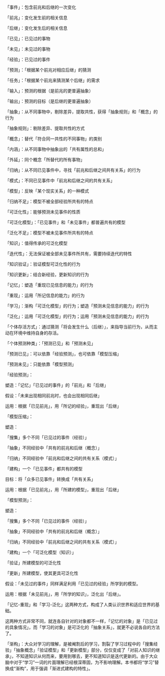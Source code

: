 
「事件」：包含前兆和后继的一次变化

「前兆」：变化发生前的相关信息

「后继」：变化发生后的相关信息

「已见」：已见过的事物

「未见」：未见过的事物

「经验」：已见过的事件

「预测」：「根据某个前兆对相应后继」的猜测

「任务」：「根据某个前兆来猜测某个后继」的需求

「输入」：预测的根据（是前兆的更普遍抽象）

「输出」：预测的目标（是后继的更普遍抽象）

「抽象」：从不同事物中，剔除差异，提取共性，获得「抽象规则」和「概念」的行为

「抽象规则」：剔除差异、提取共性的方式

「概念」：替代「符合同一共性的不同事物」的类别

「内涵」：从不同事物中抽象出的「共有属性的总和」

「外延」：同个概念「所替代的所有事物」

「归纳」：从不同已见事件中，寻找「前兆和后继之间共有关系」的行为

「模式」：不同已见事件中「前兆和后继之间的共有关系」

「模型」：反映「某个现实关系」的一种模式

「归纳不足」：模型不被全部经验所共有的特点

「可泛化性」：能够预测未见事件的性质

「可泛化模型」：「已见事件」和「未见事件」都普遍共有的模型

「泛化不足」：模型不被未见事件所共有的特点

「知识」：值得传承的可泛化模型

「迭代性」：无法保证被全部未见事件所共有，需要持续迭代的特性

「知识验证」：验证模型可泛化性的行为

「知识更新」：结合新经验，更新知识的行为

「记忆」：塑造「重现已见信息的能力」的行为

「重现」：运用「所记信息的能力」的行为

「学习」：渐构「可泛化模型」的行为；塑造「预测未见信息的能力」的行为

「泛化」：运用「可泛化模型」的行为；运用「预测未见信息的能力」的行为

「个体存活方式」：通过猜测「将会发生什么（后继）」，来指导当前行为，从而主动在环境中维持自身的存活。

「个体预测种类」：「预测已见」和「预测未见」

「预测已见」：可以依靠「经验预测」，也可依靠「模型压缩」

「预测未见」：只能依靠「模型预测」

「经验预测」：

塑造：「记忆」「已见过的事件」的「前兆」和「后继」

假设：「未来出现相同前兆时，也会出现相同后继」

运用：根据「已见前兆」，用「所记的经验」，重现出「后继」

「模型压缩」：

塑造：

「搜集」多个不同「已见过的事件（经验）」

「抽象」不同经验中「共有的前兆和后继（概念）」

「归纳」不同经验中「前兆和后继之间的共有关系（模式）」

「建构」一个「已见事件」都共有的模型

目标：将「众多已见事件」转换成「共有关系」

运用：根据「已见前兆」，用「所建的模型」，重现出「后继」

「模型预测」：

塑造：

「搜集」多个不同「已见过的事件（经验）」

「抽象」不同经验中「共有的前兆和后继（概念）」

「归纳」不同经验中「前兆和后继之间的共有关系（模式）」

「建构」一个「可泛化模型（知识）」

「验证」所建模型的可泛化性

「更新」所建模型，使其更具可泛化性

假设：「未见过的事件」同样满足利用「已见过的经验」所学到的模型。

运用：根据「未见前兆」，用「所学的知识」，泛化出「后继」。

「记忆-重现」和「学习-泛化」这两种方式，构成了人类认识世界和适应世界的基础。

这两种方式非常不同，就连各自针对的对象都不一样，「记忆的对象」是「已见过的具象情况」，而「学习的对象」是可泛化的「抽象关系」，就更不必说各自的方法了。

「渐构」：大众对学习的理解，是被阉割后的学习，割裂了学习过程中的「搜集经验」「抽象概念」「验证模型」和「更新模型」部分，仅仅变成了「对前人知识的继承」，不知道知识从何而来，要用到哪去，更不知道知识是迭代更新的。由于大众脑中对于“学习”一词的片面理解已经根深蒂固，为不影响理解。本书都将“学习”替换成“渐构”，用于强调「渐进式建构的特性」。